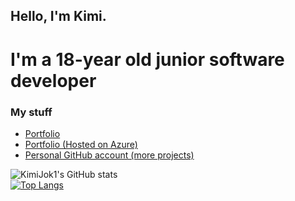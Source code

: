 ## Hello, I'm Kimi.
# I'm a 18-year old junior software developer

### My stuff
* [Portfolio](https://KimiJok1.github.io)
* [Portfolio (Hosted on Azure)](https://fireable.me)
* [Personal GitHub account (more projects)](https://github.com/ItzFireable)

![KimiJok1's GitHub stats](https://github-readme-stats.vercel.app/api?username=KimiJok1&show_icons=true&theme=material-palenight&hide_border=true)
<br>
[![Top Langs](https://github-readme-stats.vercel.app/api/top-langs/?username=KimiJok1&layout=compact&theme=material-palenight&hide_border=true)](https://github.com/anuraghazra/github-readme-stats)
